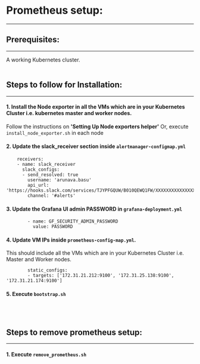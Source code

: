 # Prometheus setup:
------------------------------------------------------------------------

## Prerequisites:
----------------------------------------
A working Kubernetes cluster.
<br />
<br />

## Steps to follow for Installation:
----------------------------------------
#### 1. Install the Node exporter in all the VMs which are in your Kubernetes Cluster i.e. kubernetes master and worker nodes.
  Follow the instructions on **'Setting Up Node exporters helper'**
  Or, execute `install_node_exporter.sh` in each node 

#### 2. Update the slack_receiver section inside `alertmanager-configmap.yml`
```
	receivers:
	- name: slack_receiver
	  slack_configs:
	  - send_resolved: true
		username: 'arunava.basu'
		api_url: 'https://hooks.slack.com/services/TJYPFGQUW/B010QEWQ1FW/XXXXXXXXXXXXXXXXXXXXXXXXXX'
		channel: '#alerts'
```

#### 3. Update the Grafana UI admin **PASSWORD** in `grafana-deployment.yml`
```
        - name: GF_SECURITY_ADMIN_PASSWORD
          value: PASSWORD
```

#### 4. Update VM IPs inside `prometheus-config-map.yml`. 
   This should include all the VMs which are in your Kubernetes Cluster i.e. Master and Worker nodes.
```
        static_configs:
        - targets: ['172.31.21.212:9100', '172.31.25.138:9100', '172.31.21.174:9100']
```

#### 5. Execute `bootstrap.sh`
<br />
<br />

## Steps to remove prometheus setup:
----------------------------------------
#### 1. Execute `remove_prometheus.sh`
<br />
<br />

